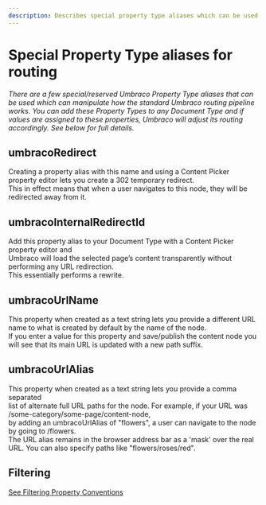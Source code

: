 ```yaml
---
description: Describes special property type aliases which can be used to customise routing
---
```


# Special Property Type aliases for routing

_There are a few special/reserved Umbraco Property Type aliases that can be used which can manipulate how the standard Umbraco routing pipeline works. You can add these Property Types to any Document Type and if values are assigned to these properties, Umbraco will adjust its routing accordingly. See below for full details._

## umbracoRedirect

Creating a property alias with this name and using a Content Picker property editor lets you create a 302 temporary redirect.\
This in effect means that when a user navigates to this node, they will be redirected away from it.

## umbracoInternalRedirectId

Add this property alias to your Document Type with a Content Picker property editor and\
Umbraco will load the selected page’s content transparently without performing any URL redirection.\
This essentially performs a rewrite.

## umbracoUrlName

This property when created as a text string lets you provide a different URL name to what is created by default by the name of the node.\
If you enter a value for this property and save/publish the content node you will see that its main URL is updated with a new path suffix.

## umbracoUrlAlias

This property when created as a text string lets you provide a comma separated\
list of alternate full URL paths for the node. For example, if your URL was /some-category/some-page/content-node,\
by adding an umbracoUrlAlias of "flowers", a user can navigate to the node by going to /flowers.\
The URL alias remains in the browser address bar as a 'mask' over the real URL. You can also specify paths like "flowers/roses/red".

## Filtering

[See Filtering Property Conventions](../querying/ipublishedcontent/collections.md#filtering-conventions)
